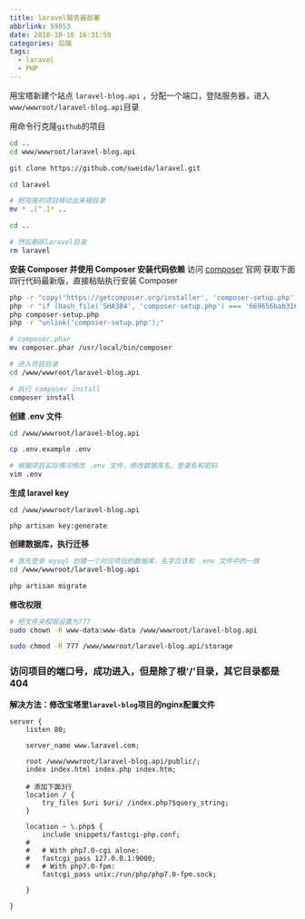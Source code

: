```yaml
---
title: laravel服务器部署
abbrlink: 59853
date: 2018-10-16 16:31:58
categories: 后端
tags:
  - laravel
  - PHP
---
```


用宝塔新建个站点 `laravel-blog.api` ，分配一个端口，登陆服务器，进入`www/wwwroot/laravel-blog.api`目录

用命令行克隆`github`的项目
```bash
cd ..
cd www/wwwroot/laravel-blog.api

git clone https://github.com/sweida/laravel.git

cd laravel

# 把克隆的项目移动出来根目录
mv * .[^.]* ..

cd ..

# 然后删除laravel目录
rm laravel
```

**安装 Composer 并使用 Composer 安装代码依赖**
访问 [composer](https://getcomposer.org/download/) 官网 获取下面四行代码最新版，直接粘贴执行安装 Composer
```bash
php -r "copy('https://getcomposer.org/installer', 'composer-setup.php');"
php -r "if (hash_file('SHA384', 'composer-setup.php') === '669656bab3166a7aff8a7506b8cb2d1c292f042046c5a994c43155c0be6190fa0355160742ab2e1c88d40d5be660b410') { echo 'Installer verified'; } else { echo 'Installer corrupt'; unlink('composer-setup.php'); } echo PHP_EOL;"
php composer-setup.php
php -r "unlink('composer-setup.php');"

# composer.phar
mv composer.phar /usr/local/bin/composer

# 进入项目目录
cd /www/wwwroot/laravel-blog.api

# 执行 composer install
composer install

```

**创建 .env 文件**
```bash
cd /www/wwwroot/laravel-blog.api

cp .env.example .env

# 根据项目实际情况修改 .env 文件，修改数据库名，登录名和密码
vim .env
```

**生成 laravel key**
```
cd /www/wwwroot/laravel-blog.api

php artisan key:generate
```

**创建数据库，执行迁移**
```bash
# 首先登录 mysql 创建一个对应项目的数据库，名字应该和 .env 文件中的一致
cd /www/wwwroot/laravel-blog.api

php artisan migrate
```

**修改权限**
```bash
# 把文件夹权限设置为777
sudo chown -R www-data:www-data /www/wwwroot/laravel-blog.api

sudo chmod -R 777 /www/wwwroot/laravel-blog.api/storage
```


### 访问项目的端口号，成功进入，但是除了根'/'目录，其它目录都是404
**解决方法：修改宝塔里`laravel-blog`项目的nginx配置文件**
```
server {  
    listen 80;  

    server_name www.laravel.com;  

    root /www/wwwroot/laravel-blog.api/public/;  
    index index.html index.php index.htm;  

    # 添加下面3行
    location / {  
        try_files $uri $uri/ /index.php?$query_string;  
    }  

    location ~ \.php$ {  
        include snippets/fastcgi-php.conf;  
    #  
    #   # With php7.0-cgi alone:  
    #   fastcgi_pass 127.0.0.1:9000;  
    #   # With php7.0-fpm:  
        fastcgi_pass unix:/run/php/php7.0-fpm.sock;  

    }  

}
```
